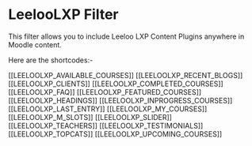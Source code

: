 LeelooLXP Filter
=========================
This filter allows you to include Leeloo LXP Content Plugins anywhere in Moodle content.

Here are the shortcodes:- 

[[LEELOOLXP_AVAILABLE_COURSES]]
[[LEELOOLXP_RECENT_BLOGS]]
[[LEELOOLXP_CLIENTS]]
[[LEELOOLXP_COMPLETED_COURSES]]
[[LEELOOLXP_FAQ]]
[[LEELOOLXP_FEATURED_COURSES]]
[[LEELOOLXP_HEADINGS]]
[[LEELOOLXP_INPROGRESS_COURSES]]
[[LEELOOLXP_LAST_ENTRY]]
[[LEELOOLXP_MY_COURSES]]
[[LEELOOLXP_M_SLOTS]]
[[LEELOOLXP_SLIDER]]
[[LEELOOLXP_TEACHERS]]
[[LEELOOLXP_TESTIMONIALS]]
[[LEELOOLXP_TOPCATS]]
[[LEELOOLXP_UPCOMING_COURSES]]
